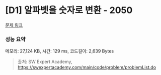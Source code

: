 # [D1] 알파벳을 숫자로 변환 - 2050 

[문제 링크](https://swexpertacademy.com/main/code/problem/problemDetail.do?contestProbId=AV5QLGxKAzQDFAUq) 

### 성능 요약

메모리: 27,124 KB, 시간: 129 ms, 코드길이: 2,639 Bytes



> 출처: SW Expert Academy, https://swexpertacademy.com/main/code/problem/problemList.do